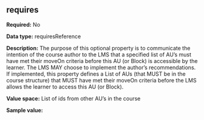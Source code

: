 ## requires

**Required:** No

**Data type:** requiresReference

**Description:** The purpose of this optional property is to communicate the intention of the course author to the LMS that a specified list of AU’s must have met their moveOn criteria before this AU (or Block) is accessible by the learner.  The LMS MAY choose to implement the author’s recommendations.  If implemented, this property defines a List of AUs (that MUST be in the course structure) that MUST have met their moveOn criteria before the LMS allows the learner to access this AU (or Block). 

**Value space:** List of ids from other AU’s in the course

**Sample value:**

<requires>
      <require idref ="example.com/xyz123"></require>
      <require idref ="example.com/xyz456"></require>
      <require idref ="example.com/abc123"></require>
</requires>
  
